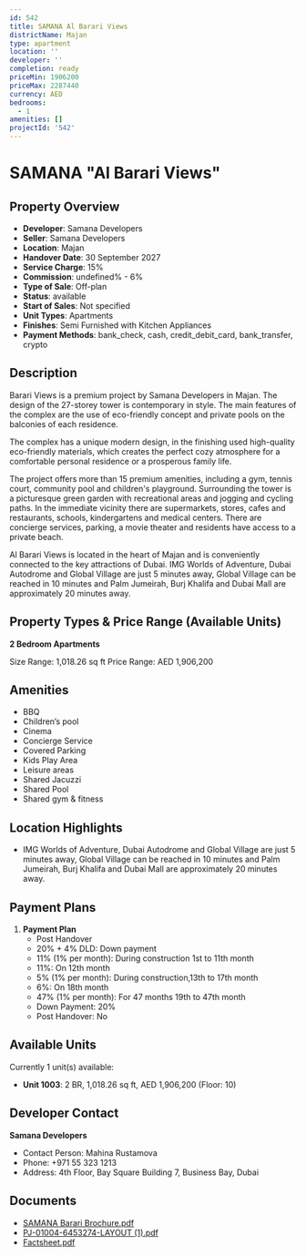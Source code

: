 ```yaml
---
id: 542
title: SAMANA Al Barari Views
districtName: Majan
type: apartment
location: ''
developer: ''
completion: ready
priceMin: 1906200
priceMax: 2287440
currency: AED
bedrooms:
  - 1
amenities: []
projectId: '542'
---
```


# SAMANA "Al Barari Views"

## Property Overview
- **Developer**: Samana Developers
- **Seller**: Samana Developers
- **Location**: Majan
- **Handover Date**: 30 September 2027
- **Service Charge**: 15%
- **Commission**: undefined% - 6%
- **Type of Sale**: Off-plan
- **Status**: available
- **Start of Sales**: Not specified
- **Unit Types**: Apartments
- **Finishes**: Semi Furnished with Kitchen Appliances
- **Payment Methods**: bank_check, cash, credit_debit_card, bank_transfer, crypto

## Description
Barari Views is a premium project by Samana Developers in Majan. The design of the 27-storey tower is contemporary in style. The main features of the complex are the use of eco-friendly concept and private pools on the balconies of each residence. 

The complex has a unique modern design, in the finishing used high-quality eco-friendly materials, which creates the perfect cozy atmosphere for a comfortable personal residence or a prosperous family life.

The project offers more than 15 premium amenities, including a gym, tennis court, community pool and children's playground. Surrounding the tower is a picturesque green garden with recreational areas and jogging and cycling paths. In the immediate vicinity there are supermarkets, stores, cafes and restaurants, schools, kindergartens and medical centers. There are concierge services, parking, a movie theater and residents have access to a private beach.

Al Barari Views is located in the heart of Majan and is conveniently connected to the key attractions of Dubai. IMG Worlds of Adventure, Dubai Autodrome and Global Village are just 5 minutes away, Global Village can be reached in 10 minutes and Palm Jumeirah, Burj Khalifa and Dubai Mall are approximately 20 minutes away.

## Property Types & Price Range (Available Units)
**2 Bedroom Apartments**

Size Range: 1,018.26 sq ft
Price Range: AED 1,906,200

## Amenities
- BBQ
- Children’s pool
- Cinema
- Concierge Service
- Covered Parking
- Kids Play Area
- Leisure areas
- Shared Jacuzzi
- Shared Pool
- Shared gym & fitness

## Location Highlights
- IMG Worlds of Adventure, Dubai Autodrome and Global Village are just 5 minutes away, Global Village can be reached in 10 minutes and Palm Jumeirah, Burj Khalifa and Dubai Mall are approximately 20 minutes away.

## Payment Plans
1. **Payment Plan**
   - Post Handover
   - 20% + 4% DLD: Down payment
   - 11% (1% per month): During construction 1st to 11th month
   - 11%: On 12th month
   - 5% (1% per month): During construction,13th to 17th month
   - 6%: On 18th month
   - 47% (1% per month): For 47 months 19th to 47th month
   - Down Payment: 20%
   - Post Handover: No

## Available Units
Currently 1 unit(s) available:
- **Unit 1003**: 2 BR, 1,018.26 sq ft, AED 1,906,200 (Floor: 10)

## Developer Contact
**Samana Developers**
- Contact Person: Mahina Rustamova
- Phone: +971 55 323 1213
- Address: 4th Floor, Bay Square Building 7, Business Bay, Dubai

## Documents
- [SAMANA Barari Brochure.pdf](https://cdn.geniemap.net/2023/11/08/kuNdpcPatRPT5Kk3iw8a9Zezlpoc7HvgRufDTZsD.pdf)
- [PJ-01004-6453274-LAYOUT (1).pdf](https://cdn.geniemap.net/2023/11/08/vol1pZx8HePhtxVXRsLeD1p5dJjPaL6hMmYzD4J2.pdf)
- [Factsheet.pdf](https://cdn.geniemap.net/2023/11/08/o3oi2rkVQQgjDO6MMpS01eXCKNrBiNLWbsRBsQCq.pdf)
